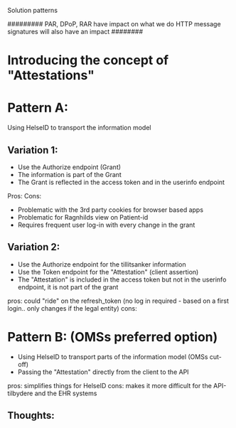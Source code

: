 Solution patterns

#########
PAR, DPoP, RAR have impact on what we do
HTTP message signatures will also have an impact
########

# Introducing the concept of "Attestations"



# Pattern A:
Using HelseID to transport the information model

## Variation 1:
* Use the Authorize endpoint (Grant)
* The information is part of the Grant
* The Grant is reflected in the access token and in the userinfo endpoint

Pros: 
Cons: 
- Problematic with the 3rd party cookies for browser based apps
- Problematic for Ragnhilds view on Patient-id
- Requires frequent user log-in with every change in the grant

## Variation 2:
* Use the Authorize endpoint for the tillitsanker information
* Use the Token endpoint for the "Attestation" (client assertion)
* The "Attestation" is included in the access token but not in the userinfo endpoint, it is not part of the grant

pros: could "ride" on the refresh_token (no log in required - based on a first login.. only changes if the legal entity)
cons:

# Pattern B: (OMSs preferred option)
* Using HelseID to transport parts of the information model (OMSs cut-off)
* Passing the "Attestation" directly from the client to the API

pros: simplifies things for HelseID
cons: makes it more difficult for the API-tilbydere and the EHR systems

Thoughts:
- 